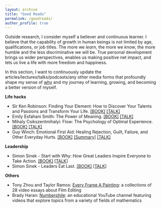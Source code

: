 ```yaml
---
layout: archive
title: "Good Reads"
permalink: /goodreads/
author_profile: true
---
```


Outside research, I consider myself a believer and continuous learner. 
I believe that the capability of growth in human beings is not limited by age, qualifications, or job titles. 
The more we *learn*, the more we *know*, the more humble and the less discriminative we will be. 
True personal development brings us wider perspectives, enables us making positive net impact, and lets us live a life with more freedom and happiness.

In this section, I want to continuously update the articles/lectures/talks/podcasts/any other media forms that profoundly shape my sense of [why](https://simonsinek.com/books/start-with-why/) 
and my journey of learning, growing, and becoming a better version of myself.


**Life hacks**
* Sir Ken Robinson: Finding Your Element: How to Discover Your Talents and Passions and Transform Your Life. [[BOOK]](https://www.amazon.com/Finding-Your-Element-Discover-Transform/dp/0143125516) [[TALK]](https://www.youtube.com/watch?v=-M8Hl5MUr8w)
* Emily Esfahani Smith: The Power of Meaning. [[BOOK]](https://www.goodreads.com/book/show/36228575-the-power-of-meaning) [[TALK]](https://www.youtube.com/watch?v=y9Trdafp83U)
* Mihaly Csikszentmihalyi: Flow: The Psychology of Optimal Experience. [[BOOK]](https://www.goodreads.com/book/show/66354.Flow) [[TALK]](https://www.youtube.com/watch?v=I_u-Eh3h7Mo)
* Guy Winch: Emotional First Aid: Healing Rejection, Guilt, Failure, and Other Everyday Hurts. [[BOOK]](https://www.guywinch.com/books/emotional-first-aid/) [[Summary]](https://ideas.ted.com/7-ways-to-practice-emotional-first-aid/) [[TALK]](https://www.youtube.com/watch?v=F2hc2FLOdhI)

**Leadership**
* Simon Sinek - Start with Why: How Great Leaders Inspire Everyone to Take Action. [[BOOK]](https://www.amazon.com/Start-Why-Leaders-Inspire-Everyone/dp/1591846447)  [[TALK](https://www.youtube.com/watch?v=u4ZoJKF_VuA)]
* Simon Sinek - Leaders Eat Last. [[BOOK]](https://simonsinek.com/books/leaders-eat-last/) [[TALK](https://www.youtube.com/watch?v=ReRcHdeUG9Y)] 


**Others**
* Tony Zhou and Taylor Ramos: [Every Frame A Painting](https://www.youtube.com/c/everyframeapainting): a collections of 28 video essays about Film Editing 
* Brady Haran: [Numberphile](https://www.youtube.com/c/numberphile/featured): an educational YouTube channel featuring videos that explore topics from a variety of fields of mathematics
